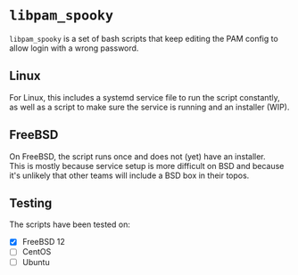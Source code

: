 # `libpam_spooky`
`libpam_spooky` is a set of bash scripts that keep editing the PAM config to allow login with a wrong password.

## Linux
For Linux, this includes a systemd service file to run the script constantly, as well as a script to make sure the service is running and an installer (WIP).

## FreeBSD
On FreeBSD, the script runs once and does not (yet) have an installer.  
This is mostly because service setup is more difficult on BSD and because it's unlikely that other teams will include a BSD box in their topos.

## Testing
The scripts have been tested on:

- [x] FreeBSD 12
- [ ] CentOS
- [ ] Ubuntu
